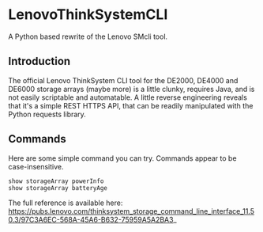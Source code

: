 # LenovoThinkSystemCLI

A Python based rewrite of the Lenovo SMcli tool.

## Introduction

The official Lenovo ThinkSystem CLI tool for the DE2000, DE4000 and DE6000 storage arrays (maybe more) is a little clunky, requires Java, and is not easily scriptable and automatable. A little reverse engineering reveals that it's a simple REST HTTPS API, that can be readily manipulated with the Python requests library.

## Commands

Here are some simple command you can try. Commands appear to be case-insensitive.

```
show storageArray powerInfo
show storageArray batteryAge
```

The full reference is available here: https://pubs.lenovo.com/thinksystem_storage_command_line_interface_11.50.3/97C3A6EC-568A-45A6-B632-75959A5A2BA3_